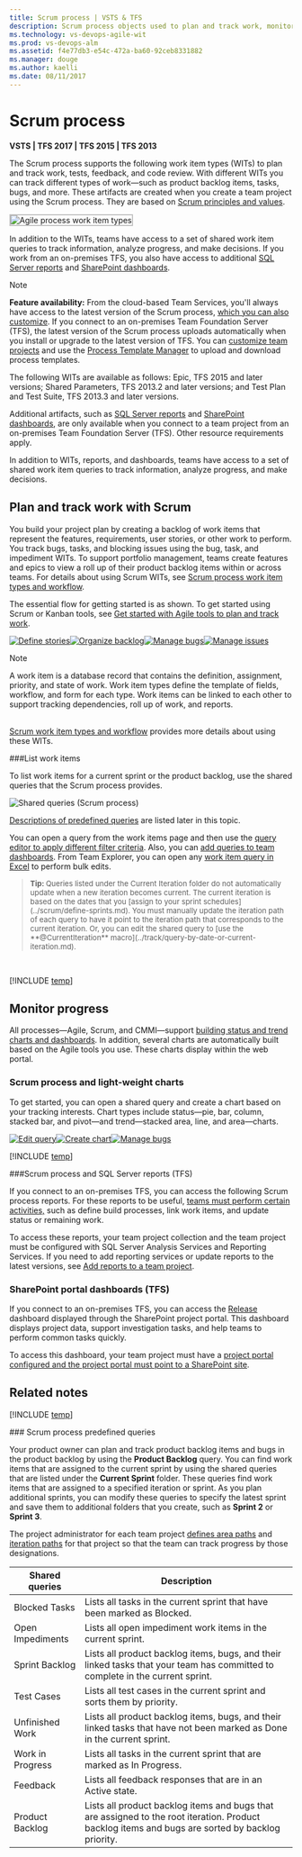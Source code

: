 ```yaml
---
title: Scrum process | VSTS & TFS  
description: Scrum process objects used to plan and track work, monitor progress, and trends when connecting to Visual Studio Team Services (VSTS) or Team Foundation Server  
ms.technology: vs-devops-agile-wit
ms.prod: vs-devops-alm
ms.assetid: f4e77db3-e54c-472a-ba60-92ceb8331882
ms.manager: douge
ms.author: kaelli
ms.date: 08/11/2017
---
```



# Scrum process   

<b>VSTS | TFS 2017 | TFS 2015 | TFS 2013</b> 

The Scrum process supports the following work item types (WITs) to plan and track work, tests, feedback, and code review. With different WITs you can track different types of work&mdash;such as product backlog items, tasks, bugs, and more. These artifacts are created when you create a team project using the Scrum process. They are based on [Scrum principles and values](https://www.scrum.org/). 

<img src="_img/scrum-process-work-tracking-wits.png" alt="Agile process work item types" style="border: 2px solid #C3C3C3;" />  

In addition to the WITs, teams have access to a set of shared work item queries to track information, analyze progress, and make decisions. If you work from an on-premises TFS, you also have access to additional [SQL Server reports](#reports) and [SharePoint dashboards](#dashboards).  


>[!NOTE]  
><b>Feature availability:</b> From the cloud-based Team Services, you'll always have access to the latest version of the Scrum process, [which you can also customize](../process/customize-process.md). If you connect to an on-premises Team Foundation Server (TFS), the latest version of the Scrum process uploads automatically when you install or upgrade to the latest version of TFS. You can [customize team projects](../customize/customize-work.md) and use the [Process Template Manager](manage-process-templates.md) to upload and download process templates. 
>
>The following WITs are available as follows: Epic, TFS 2015 and later versions; 
>Shared Parameters, TFS 2013.2 and later versions; 
>and Test Plan and Test Suite, TFS 2013.3 and later versions.   
>
>Additional artifacts, such as [SQL Server reports](#reports) and [SharePoint dashboards](#dashboards), are only available when you connect to a team project from an on-premises Team Foundation Server (TFS). Other resource requirements apply. 


In addition to WITs, reports, and dashboards, teams have access to a set of shared work item queries to track information, analyze progress, and make decisions. 

## Plan and track work with Scrum  

You build your project plan by creating a backlog of work items that represent the features, requirements, user stories, or other work to perform. You track bugs, tasks, and blocking issues using the bug, task, and impediment WITs. To support portfolio management, teams create features and epics to view a roll up of their product backlog items within or across teams. For details about using Scrum WITs, see [Scrum process work item types and workflow](scrum-process-workflow.md).  

The essential flow for getting started is as shown. To get started using Scrum or Kanban tools, see [Get started with Agile tools to plan and track work](../overview.md).  

[![Define stories](../_img/gs-planning-define-stories.png)](../backlogs/create-your-backlog.md)[![Organize backlog](../_img/gs-planning-organize-backlog.png)](../backlogs/organize-backlog.md)[![Manage bugs](../_img/gs-planning-manage-bugs.png)](../backlogs/manage-bugs.md)[![Manage issues](../_img/gs-planning-manage-issues.png)](../backlogs/manage-issues-impediments.md)

> [!NOTE]  
> A work item is a database record that contains the definition, assignment, priority, and state of work. Work item types define the template of fields, workflow, and form for each type. Work items can be linked to each other to support tracking dependencies, roll up of work, and reports.  
  


[Scrum work item types and workflow](scrum-process-workflow.md) provides more details about using these WITs.  

<a id="shared-queries"></a> 
###List work items

To list work items for a current sprint or the product backlog, use the shared queries that the Scrum process provides.  

![Shared queries (Scrum process)](_img/IC665405.png)  

[Descriptions of predefined queries](#predefined-queries) are listed later in this topic.   

You can open a query from the work items page and then use the [query editor to apply different filter criteria](../track/using-queries.md). Also, you can [add queries to team dashboards](../../report/dashboards.md). From Team Explorer, you can open any [work item query in Excel](../office/bulk-add-modify-work-items-excel.md) to  perform bulk edits.  

<blockquote style="font-size: 13px"><b>Tip: </b>Queries listed under the Current Iteration folder do not automatically update when a new iteration becomes current. The current iteration is based on the dates that you [assign to your sprint schedules](../scrum/define-sprints.md). You must manually update the iteration path of each query to have it point to the iteration path that corresponds to the current iteration. Or, you can edit the shared query to [use the **@CurrentIteration** macro](../track/query-by-date-or-current-iteration.md). </blockquote>  

[!INCLUDE [temp](../_shared/quick-tips-shared-query.md)] 

## Monitor progress  

All processes&mdash;Agile, Scrum, and CMMI&mdash;support [building status and trend charts and dashboards](../../report/overview.md). In addition, several charts are automatically built based on the Agile tools you use. These charts display within the web portal. 

### Scrum process and light-weight charts  
To get started, you can open a shared query and create a chart based on your tracking interests. Chart types include status&mdash;pie, bar, column, stacked bar, and pivot&mdash;and trend&mdash;stacked area, line, and area&mdash;charts.   

[![Edit query](../../report/_img/gs-chart-query.png)](../track/using-queries.md)[![Create chart](../../report/_img/gs-chart-create.png)](../../report/charts.md)[![Manage bugs](../../report/_img/gs-chart-add-dashboard.png)](../../report/add-charts-to-dashboard.md)  

[!INCLUDE [temp](../_shared/powerbi-reports-links.md)] 

<a id="reports"></a>
###Scrum process and SQL Server reports (TFS) 

If you connect to an on-premises TFS, you can access the following Scrum process reports. For these reports to be useful, [teams must perform certain activities,](../../report/admin/review-team-activities-for-useful-reports.md) such as define build processes, link work items, and update status or remaining work.  

To access these reports, your team project collection and the team project must be configured with SQL Server Analysis Services and Reporting Services.  If you need to add reporting services or update reports to the latest versions, see [Add reports to a team project](../../report/admin/add-reports-to-a-team-project.md).  


<a id="dashboards"></a>
### SharePoint portal dashboards (TFS) 

If you connect to an on-premises TFS, you can access the [Release](../../report/sharepoint-dashboards/release-scrum.md) dashboard displayed through the SharePoint project portal. This dashboard displays project data, support investigation tasks, and help teams to perform common tasks quickly. 

To access this dashboard, your team project must have a [project portal configured and the project portal must point to a SharePoint site](../../report/sharepoint-dashboards/configure-or-add-a-project-portal.md).


## Related notes 

[!INCLUDE [temp](../_shared/create-team-project-links.md)]

<a id="predefined-queries" />
### Scrum process predefined queries

Your product owner can plan and track product backlog items and bugs in the product backlog by using the **Product Backlog** query. You can find work items that are assigned to the current sprint by using the shared queries that are listed under the **Current Sprint** folder. These queries find work items that are assigned to a specified iteration or sprint. As you plan additional sprints, you can modify these queries to specify the latest sprint and save them to additional folders that you create, such as **Sprint 2** or **Sprint 3**.

The project administrator for each team project [defines area paths](../customize/set-area-paths.md) and [iteration paths](../customize/set-iteration-paths-sprints.md) for that project so that the team can track progress by those designations.  

|Shared queries|Description| 
|---|---|  
|Blocked Tasks | Lists all tasks in the current sprint that have been marked as Blocked.|
|Open Impediments |Lists all open impediment work items in the current sprint.|
|Sprint Backlog |Lists all product backlog items, bugs, and their linked tasks that your team has committed to complete in the current sprint.|
|Test Cases |Lists all test cases in the current sprint and sorts them by priority.|
|Unfinished Work |Lists all product backlog items, bugs, and their linked tasks that have not been marked as Done in the current sprint.|
|Work in Progress |Lists all tasks in the current sprint that are marked as In Progress.| 
|Feedback | Lists all feedback responses that are in an Active state. |
|Product Backlog |Lists all product backlog items and bugs that are assigned to the root iteration. Product backlog items and bugs are sorted by backlog priority.|  

